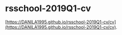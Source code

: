 # rsschool-2019Q1-cv
[https://DANILA1995.github.io/rsschool-2019Q1-cv/cv](https://DANILA1995.github.io/rsschool-2019Q1-cv/cv).
